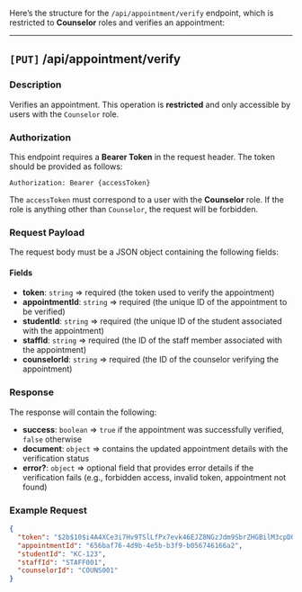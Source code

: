Here’s the structure for the `/api/appointment/verify` endpoint, which is restricted to **Counselor** roles and verifies an appointment:

---

## `[PUT]` /api/appointment/verify

### Description

Verifies an appointment. This operation is **restricted** and only accessible by users with the `Counselor` role.

### Authorization

This endpoint requires a **Bearer Token** in the request header. The token should be provided as follows:

```http
Authorization: Bearer {accessToken}
```

The `accessToken` must correspond to a user with the **Counselor** role. If the role is anything other than `Counselor`, the request will be forbidden.

### Request Payload

The request body must be a JSON object containing the following fields:

#### Fields

- **token**: `string` => required (the token used to verify the appointment)
- **appointmentId**: `string` => required (the unique ID of the appointment to be verified)
- **studentId**: `string` => required (the unique ID of the student associated with the appointment)
- **staffId**: `string` => required (the ID of the staff member associated with the appointment)
- **counselorId**: `string` => required (the ID of the counselor verifying the appointment)

### Response

The response will contain the following:

- **success**: `boolean` => `true` if the appointment was successfully verified, `false` otherwise
- **document**: `object` => contains the updated appointment details with the verification status
- **error?**: `object` => optional field that provides error details if the verification fails (e.g., forbidden access, invalid token, appointment not found)

### Example Request

```json
{
  "token": "$2b$10$i4A4XCe3i7Hv9TSlLfPx7evk46EJZ8NGzJdm9SbrZHGBilM3cpDOS",
  "appointmentId": "656baf76-4d9b-4e5b-b3f9-b056746166a2",
  "studentId": "KC-123",
  "staffId": "STAFF001",
  "counselorId": "COUNS001"
}
```
